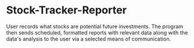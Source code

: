 # Stock-Tracker-Reporter

User records what stocks are potential future investments. The program then sends scheduled, formatted reports with relevant data along with the data's analysis to the user via a selected means of communication.
